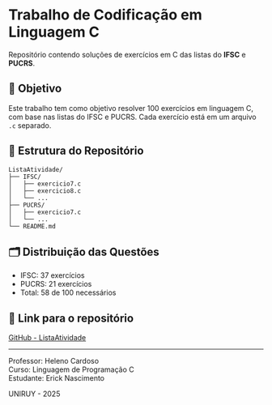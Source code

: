 # Trabalho de Codificação em Linguagem C

Repositório contendo soluções de exercícios em C das listas do **IFSC** e **PUCRS**.

## 🎯 Objetivo

Este trabalho tem como objetivo resolver 100 exercícios em linguagem C, com base nas listas do IFSC e PUCRS. Cada exercício está em um arquivo `.c` separado.

## 📁 Estrutura do Repositório

```
ListaAtividade/
├── IFSC/
│   ├── exercicio7.c
│   ├── exercicio8.c
│   └── ...
├── PUCRS/
│   ├── exercicio7.c
│   └── ...
└── README.md
```

## 🗂️ Distribuição das Questões

- IFSC: 37 exercícios
- PUCRS: 21 exercícios
- Total: 58 de 100 necessários

## 🔗 Link para o repositório

[GitHub - ListaAtividade](https://github.com/ErickeRochaNascimento/ListaAtividade)

---

Professor: Heleno Cardoso  
Curso: Linguagem de Programação C  
Estudante: Erick Nascimento

UNIRUY - 2025  
